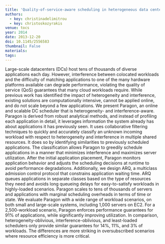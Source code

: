 ```yaml
---
title: 'Quality-of-service-aware scheduling in heterogeneous data centers with paragon'
authors:
  - key: christinadelimitrou
  - key: christoskozyrakis
venue: tocs
year: 2014
date: 2013-12-20
doi: 10.1145/2556583
thumbnail: False
materials:
tags:
---
```

Large-scale datacenters (DCs) host tens of thousands of diverse applications each day. However, interference between colocated workloads and the difficulty of matching applications to one of the many hardware platforms available can degrade performance, violating the quality of service (QoS) guarantees that many cloud workloads require. While previous work has identified the impact of heterogeneity and interference, existing solutions are computationally intensive, cannot be applied online, and do not scale beyond a few applications.
We present Paragon, an online and scalable DC scheduler that is heterogeneity- and interference-aware. Paragon is derived from robust analytical methods, and instead of profiling each application in detail, it leverages information the system already has about applications it has previously seen. It uses collaborative filtering techniques to quickly and accurately classify an unknown incoming workload with respect to heterogeneity and interference in multiple shared resources. It does so by identifying similarities to previously scheduled applications. The classification allows Paragon to greedily schedule applications in a manner that minimizes interference and maximizes server utilization. After the initial application placement, Paragon monitors application behavior and adjusts the scheduling decisions at runtime to avoid performance degradations. Additionally, we design ARQ, a multiclass admission control protocol that constrains application waiting time. ARQ queues applications in separate classes based on the type of resources they need and avoids long queueing delays for easy-to-satisfy workloads in highly-loaded scenarios. Paragon scales to tens of thousands of servers and applications with marginal scheduling overheads in terms of time or state.
We evaluate Paragon with a wide range of workload scenarios, on both small and large-scale systems, including 1,000 servers on EC2. For a 2,500-workload scenario, Paragon enforces performance guarantees for 91% of applications, while significantly improving utilization. In comparison, heterogeneity-oblivious, interference-oblivious, and least-loaded schedulers only provide similar guarantees for 14%, 11%, and 3% of workloads. The differences are more striking in oversubscribed scenarios where resource efficiency is more critical.
